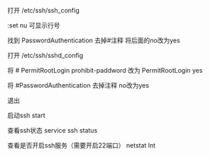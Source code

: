 打开 /etc/ssh/ssh_config

:set nu 可显示行号

找到 PasswordAuthentication  去掉#注释 将后面的no改为yes



打开 /etc/ssh/sshd_config

将 # PermitRootLogin prohibit-paddword 改为 PermitRootLogin yes

将 #PasswordAuthentication 去掉注释 no改为yes

退出

启动ssh start

查看ssh状态 service ssh status

查看是否开启ssh服务（需要开启22端口） netstat lnt


